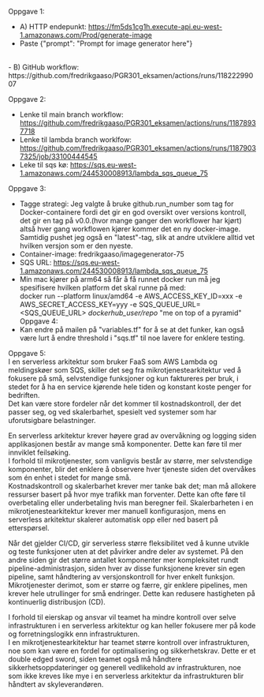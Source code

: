 Oppgave 1:
 - A) HTTP endepunkt: https://fm5ds1cg1h.execute-api.eu-west-1.amazonaws.com/Prod/generate-image
 - Paste {"prompt": "Prompt for image generator here"}
<br>
- B) GitHub workflow: https://github.com/fredrikgaaso/PGR301_eksamen/actions/runs/11822299007

Oppgave 2:
- Lenke til main branch workflow: https://github.com/fredrikgaaso/PGR301_eksamen/actions/runs/11878937718
- Lenke til lambda branch worklfow: https://github.com/fredrikgaaso/PGR301_eksamen/actions/runs/11879037325/job/33100444545
- Leke til sqs kø: https://sqs.eu-west-1.amazonaws.com/244530008913/lambda_sqs_queue_75 

Oppgave 3:
- Tagge strategi: Jeg valgte å bruke github.run_number som tag for Docker-containere fordi det gir en god oversikt over versions kontroll, det gir en tag på v0.0.(hvor mange ganger den workflower har kjørt) altså hver gang workflowen kjører kommer det en ny docker-image. 
<br> Samtidig pushet jeg også en "latest"-tag, slik at andre utviklere alltid vet hvilken versjon som er den nyeste.
- Container-image: fredrikgaaso/imagegenerator-75
- SQS URL: https://sqs.eu-west-1.amazonaws.com/244530008913/lambda_sqs_queue_75
- Min mac kjører på arm64 så får å få runnet docker run må jeg spesifisere hvilken platform det skal runne på med: <br> docker run --platform linux/amd64 -e AWS_ACCESS_KEY_ID=xxx -e AWS_SECRET_ACCESS_KEY=yyy -e SQS_QUEUE_URL=<SQS_QUEUE_URL> _dockerhub_user/repo_ "me on top of a pyramid"
Oppgave 4:
- Kan endre på mailen på "variables.tf" for å se at det funker, kan også være lurt å endre threshold i "sqs.tf" til noe lavere for enklere testing.

Oppgave 5: <br>
I en serverless arkitektur som bruker FaaS som AWS Lambda og meldingskøer som SQS, skiller det seg fra mikrotjenestearkitektur ved å fokusere på små, selvstendige funksjoner og kun faktureres per bruk, i stedet for å ha en service kjørende hele tiden og konstant koste penger for bedriften. <br> 
Det kan være store fordeler når det kommer til kostnadskontroll, der det passer seg, og ved skalerbarhet, spesielt ved systemer som har uforutsigbare belastninger.

En serverless arkitektur krever høyere grad av overvåkning og logging siden applikasjonen består av mange små komponenter. Dette kan føre til mer innviklet feilsøking. <br> 
I forhold til mikrotjenester, som vanligvis består av større, mer selvstendige komponenter, blir det enklere å observere hver tjeneste siden det overvåkes som én enhet i stedet for mange små. <br>
Kostnadskontroll og skalerbarhet krever mer tanke bak det; man må allokere ressurser basert på hvor mye trafikk man forventer. Dette kan ofte føre til overbetaling eller underbetaling hvis man beregner feil. Skalerbarheten i en mikrotjenestearkitektur krever mer manuell konfigurasjon, mens en serverless arkitektur skalerer automatisk opp eller ned basert på etterspørsel.

Når det gjelder CI/CD, gir serverless større fleksibilitet ved å kunne utvikle og teste funksjoner uten at det påvirker andre deler av systemet. På den andre siden gir det større antallet komponenter mer kompleksitet rundt pipeline-administrasjon, siden hver av disse funksjonene krever sin egen pipeline, samt håndtering av versjonskontroll for hver enkelt funksjon. <br>
Mikrotjenester derimot, som er større og færre, gir enklere pipelines, men krever hele utrullinger for små endringer. Dette kan redusere hastigheten på kontinuerlig distribusjon (CD).

I forhold til eierskap og ansvar vil teamet ha mindre kontroll over selve infrastrukturen i en serverless arkitektur og kan heller fokusere mer på kode og forretningslogikk enn infrastrukturen. <br>
I en mikrotjenestearkitektur har teamet større kontroll over infrastrukturen, noe som kan være en fordel for optimalisering og sikkerhetskrav. Dette er et double edged sword, siden teamet også må håndtere sikkerhetsoppdateringer og generell vedlikehold av infrastrukturen, noe som ikke kreves like mye i en serverless arkitektur da infrastrukturen blir håndtert av skyleverandøren.

